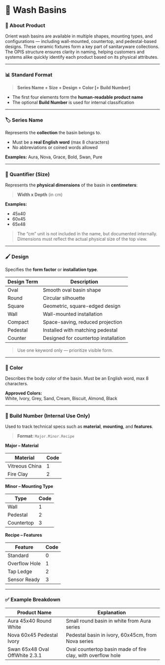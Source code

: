 # 🧼 Wash Basins

### 🧩 About Product

Orient wash basins are available in multiple shapes, mounting types, and configurations — including wall-mounted, countertop, and pedestal-based designs. These ceramic fixtures form a key part of sanitaryware collections. The OPIS structure ensures clarity in naming, helping customers and systems alike quickly identify each product based on its physical attributes.

***

### 📊 Standard Format

> **Series Name + Size + Design + Color \[+ Build Number]**

* The first four elements form the **human-readable product name**
* The optional **Build Number** is used for internal classification

***

### 🏷️ Series Name

Represents the **collection** the basin belongs to.

* Must be a **real English word** (max 8 characters)
* No abbreviations or coined words allowed

**Examples:** Aura, Nova, Grace, Bold, Swan, Pure

***

### 📏 Quantifier (Size)

Represents the **physical dimensions** of the basin in **centimeters**:

> **Width x Depth** (in cm)

**Examples:**

* 45x40
* 60x45
* 65x48

> The “cm” unit is not included in the name, but documented internally.\
> Dimensions must reflect the actual physical size of the top view.

***

### 🖌️ Design

Specifies the **form factor** or **installation type**.

| Design Term | Description                          |
| ----------- | ------------------------------------ |
| Oval        | Smooth oval basin shape              |
| Round       | Circular silhouette                  |
| Square      | Geometric, square-edged design       |
| Wall        | Wall-mounted installation            |
| Compact     | Space-saving, reduced projection     |
| Pedestal    | Installed with matching pedestal     |
| Counter     | Designed for countertop installation |

> Use one keyword only — prioritize visible form.

***

### 🎨 Color

Describes the body color of the basin. Must be an English word, max 8 characters.

**Approved Colors:**\
White, Ivory, Grey, Sand, Cream, Biscuit, Almond, Black

***

### 🔢 Build Number (Internal Use Only)

Used to track technical specs such as **material**, **mounting**, and **features**.

> **Format:** `Major.Minor.Recipe`

**Major – Material**

| Material       | Code |
| -------------- | ---- |
| Vitreous China | 1    |
| Fire Clay      | 2    |

**Minor – Mounting Type**

| Type       | Code |
| ---------- | ---- |
| Wall       | 1    |
| Pedestal   | 2    |
| Countertop | 3    |

**Recipe – Features**

| Feature       | Code |
| ------------- | ---- |
| Standard      | 0    |
| Overflow Hole | 1    |
| Tap Ledge     | 2    |
| Sensor Ready  | 3    |

***

### ✅ Example Breakdown

| Product Name                   | Explanation                                                 |
| ------------------------------ | ----------------------------------------------------------- |
| Aura 45x40 Round White         | Small round basin in white from Aura series                 |
| Nova 60x45 Pedestal Ivory      | Pedestal basin in ivory, 60x45cm, from Nova series          |
| Swan 65x48 Oval OffWhite 2.3.1 | Oval countertop basin made of fire clay, with overflow hole |
